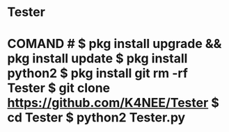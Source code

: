 # Tester
# COMAND # $ pkg install upgrade &amp;&amp; pkg install update $ pkg install python2 $ pkg install git rm -rf Tester $ git clone https://github.com/K4NEE/Tester $ cd Tester $ python2 Tester.py
